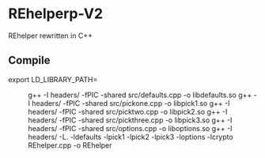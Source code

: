 # REhelperp-V2
REhelper rewritten in C++

## Compile
export LD_LIBRARY_PATH=<dir of REhelper.cpp>
g++ -I headers/ -fPIC -shared src/defaults.cpp -o libdefaults.so
g++ -I headers/ -fPIC -shared src/pickone.cpp -o libpick1.so
g++ -I headers/ -fPIC -shared src/picktwo.cpp -o libpick2.so 
g++ -I headers/ -fPIC -shared src/pickthree.cpp -o libpick3.so
g++ -I headers/ -fPIC -shared src/options.cpp -o liboptions.so
g++ -I headers/ -L. -ldefaults -lpick1 -lpick2 -lpick3 -loptions -lcrypto REhelper.cpp -o REhelper
